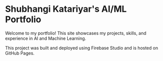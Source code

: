 # Shubhangi Katariyar's AI/ML Portfolio

Welcome to my portfolio! This site showcases my projects, skills, and experience in AI and Machine Learning. 

This project was built and deployed using Firebase Studio and is hosted on GitHub Pages.

